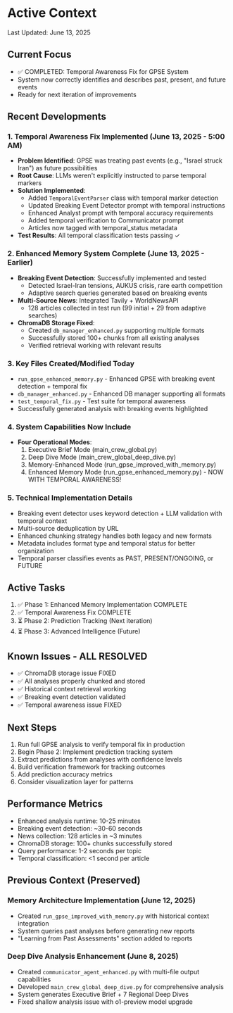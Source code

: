 # Active Context
Last Updated: June 13, 2025

## Current Focus
- ✅ COMPLETED: Temporal Awareness Fix for GPSE System
- System now correctly identifies and describes past, present, and future events
- Ready for next iteration of improvements

## Recent Developments

### 1. Temporal Awareness Fix Implemented (June 13, 2025 - 5:00 AM)
- **Problem Identified**: GPSE was treating past events (e.g., "Israel struck Iran") as future possibilities
- **Root Cause**: LLMs weren't explicitly instructed to parse temporal markers
- **Solution Implemented**:
  - Added `TemporalEventParser` class with temporal marker detection
  - Updated Breaking Event Detector prompt with temporal instructions
  - Enhanced Analyst prompt with temporal accuracy requirements
  - Added temporal verification to Communicator prompt
  - Articles now tagged with temporal_status metadata
- **Test Results**: All temporal classification tests passing ✓

### 2. Enhanced Memory System Complete (June 13, 2025 - Earlier)
- **Breaking Event Detection**: Successfully implemented and tested
  - Detected Israel-Iran tensions, AUKUS crisis, rare earth competition
  - Adaptive search queries generated based on breaking events
- **Multi-Source News**: Integrated Tavily + WorldNewsAPI
  - 128 articles collected in test run (99 initial + 29 from adaptive searches)
- **ChromaDB Storage Fixed**: 
  - Created `db_manager_enhanced.py` supporting multiple formats
  - Successfully stored 100+ chunks from all existing analyses
  - Verified retrieval working with relevant results

### 3. Key Files Created/Modified Today
- `run_gpse_enhanced_memory.py` - Enhanced GPSE with breaking event detection + temporal fix
- `db_manager_enhanced.py` - Enhanced DB manager supporting all formats
- `test_temporal_fix.py` - Test suite for temporal awareness
- Successfully generated analysis with breaking events highlighted

### 4. System Capabilities Now Include
- **Four Operational Modes**:
  1. Executive Brief Mode (main_crew_global.py)
  2. Deep Dive Mode (main_crew_global_deep_dive.py)
  3. Memory-Enhanced Mode (run_gpse_improved_with_memory.py)
  4. Enhanced Memory Mode (run_gpse_enhanced_memory.py) - NOW WITH TEMPORAL AWARENESS!

### 5. Technical Implementation Details
- Breaking event detector uses keyword detection + LLM validation with temporal context
- Multi-source deduplication by URL
- Enhanced chunking strategy handles both legacy and new formats
- Metadata includes format type and temporal status for better organization
- Temporal parser classifies events as PAST, PRESENT/ONGOING, or FUTURE

## Active Tasks
1. ✅ Phase 1: Enhanced Memory Implementation COMPLETE
2. ✅ Temporal Awareness Fix COMPLETE
3. ⏳ Phase 2: Prediction Tracking (Next iteration)
4. ⏳ Phase 3: Advanced Intelligence (Future)

## Known Issues - ALL RESOLVED
- ✅ ChromaDB storage issue FIXED
- ✅ All analyses properly chunked and stored
- ✅ Historical context retrieval working
- ✅ Breaking event detection validated
- ✅ Temporal awareness issue FIXED

## Next Steps
1. Run full GPSE analysis to verify temporal fix in production
2. Begin Phase 2: Implement prediction tracking system
3. Extract predictions from analyses with confidence levels
4. Build verification framework for tracking outcomes
5. Add prediction accuracy metrics
6. Consider visualization layer for patterns

## Performance Metrics
- Enhanced analysis runtime: 10-25 minutes
- Breaking event detection: ~30-60 seconds
- News collection: 128 articles in ~3 minutes
- ChromaDB storage: 100+ chunks successfully stored
- Query performance: 1-2 seconds per topic
- Temporal classification: <1 second per article

## Previous Context (Preserved)

### Memory Architecture Implementation (June 12, 2025)
- Created `run_gpse_improved_with_memory.py` with historical context integration
- System queries past analyses before generating new reports
- "Learning from Past Assessments" section added to reports

### Deep Dive Analysis Enhancement (June 8, 2025)
- Created `communicator_agent_enhanced.py` with multi-file output capabilities
- Developed `main_crew_global_deep_dive.py` for comprehensive analysis
- System generates Executive Brief + 7 Regional Deep Dives
- Fixed shallow analysis issue with o1-preview model upgrade
